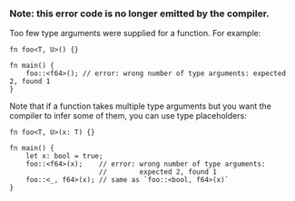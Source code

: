 ### Note: this error code is no longer emitted by the compiler.

Too few type arguments were supplied for a function. For example:

```compile_fail,E0107
fn foo<T, U>() {}

fn main() {
    foo::<f64>(); // error: wrong number of type arguments: expected 2, found 1
}
```

Note that if a function takes multiple type arguments but you want the compiler
to infer some of them, you can use type placeholders:

```compile_fail,E0107
fn foo<T, U>(x: T) {}

fn main() {
    let x: bool = true;
    foo::<f64>(x);    // error: wrong number of type arguments:
                      //        expected 2, found 1
    foo::<_, f64>(x); // same as `foo::<bool, f64>(x)`
}
```
